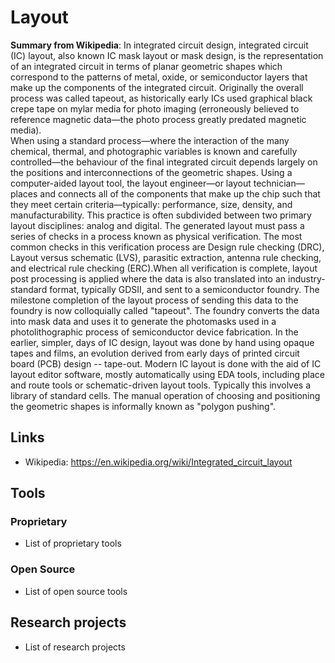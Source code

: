 # Layout
**Summary from Wikipedia**: 
In integrated circuit design, integrated circuit (IC) layout, also known IC mask layout or mask design, is the representation of an integrated circuit in terms of planar geometric shapes which correspond to the patterns of metal, oxide, or semiconductor layers that make up the components of the integrated circuit.  Originally the overall process was called tapeout, as historically early ICs used graphical black crepe tape on mylar media for photo imaging (erroneously believed to reference magnetic data—the photo process greatly predated magnetic media).  
When using a standard process—where the interaction of the many chemical, thermal, and photographic variables is known and carefully controlled—the behaviour of the final integrated circuit depends largely on the positions and interconnections of the geometric shapes. Using a computer-aided layout tool, the layout engineer—or layout technician—places and connects all of the components that make up the chip such that they meet certain criteria—typically: performance, size, density, and manufacturability. This practice is often subdivided between two primary layout disciplines: analog and digital.
The generated layout must pass a series of checks in a process known as physical verification. The most common checks in this verification process are
Design rule checking (DRC),
Layout versus schematic (LVS),
parasitic extraction,
antenna rule checking, and
electrical rule checking (ERC).When all verification is complete, layout post processing is applied where the data is also translated into an industry-standard format, typically GDSII, and sent to a semiconductor foundry. The milestone completion of the layout process of sending this data to the foundry is now colloquially called "tapeout". The foundry converts the data into mask data and uses it to generate the photomasks used in a photolithographic process of semiconductor device fabrication.
In the earlier, simpler, days of IC design, layout was done by hand using opaque tapes and films, an evolution derived from early days of printed circuit board (PCB) design -- tape-out.
Modern IC layout is done with the aid of IC layout editor software, mostly automatically using EDA tools, including place and route tools or schematic-driven layout tools.
Typically this involves a library of standard cells.
The manual operation of choosing and positioning the geometric shapes is informally known as "polygon pushing".

## Links
- Wikipedia: https://en.wikipedia.org/wiki/Integrated_circuit_layout

## Tools

### Proprietary
- List of proprietary tools

### Open Source
- List of open source tools

## Research projects
- List of research projects
